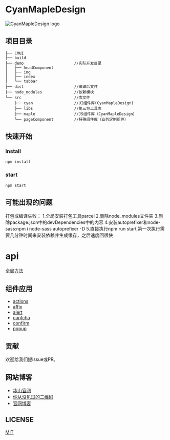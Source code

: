 # CyanMapleDesign

![CyanMapleDesign logo](http://xuqiang.cc/wp-content/uploads/2018/03/cmlogo.png)

## 项目目录
```
├── CMUI                     
├── build
├── demo                      //实际开发目录
│   ├── headComponent
│   ├── img
│   ├── index
│   └── tabbar
├── dist                      //编译后文件
├── node_modules              //依赖模块
└── src                       //库文件
    ├── cyan                  //UI组件库(CyanMapleDesign)
    ├── libs                  //第三方工具库
    ├── maple                 //JS组件库（CyanMapleDesign）
    └── pageComponent         //特殊组件库（业务定制组件）
```
        
## 快速开始
### Install
```console
npm install 
```
### start
```console
npm start 
```
## 可能出现的问题
打包或编译失败：
1.全局安装打包工具parcel
2.删除node_modules文件夹
3.删除package.json中的devDependencies中的内容
4.安装autoprefixer和node-sass:npm i node-sass autoprefixer -D
5.直接执行npm run start,第一次执行需要几分钟时间来安装依赖并生成缓存，之后速度回很快
# api
[全局方法](doc/methodsAPI.md)
## 组件应用
* [actions](doc/actions.md)
* [affix](doc/affix.md)
* [alert](doc/alert.md)
* [captcha](doc/captcha.md)
* [confirm](doc/confirm.md)
* [popup](doc/popup.md)
## 贡献
欢迎给我们提issue或PR。

## 网站博客
- [冰山官网](http://www.bingshangroup.com)
- [你从没见过的二维码](http://www.bingshangroup.com/#/qc)
- [官网博客](http://www.bingshangroup.com/blog)
## LICENSE
[MIT](LICENSE)